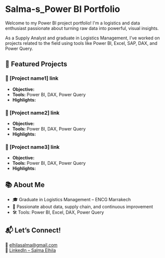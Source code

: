 # Salma-s_Power BI Portfolio
Welcome to my Power BI project portfolio! I'm a logistics and data enthusiast passionate about turning raw data into powerful, visual insights.

As a Supply Analyst and graduate in Logistics Management, I’ve worked on projects related to the field using tools like Power BI, Excel, SAP, DAX, and Power Query.

## 🚀 Featured Projects
### 📌 [Project name1] link
- **Objective:** 
- **Tools:** Power BI, DAX, Power Query
- **Highlights:**

### 📌 [Project name2] link
- **Objective:** 
- **Tools:** Power BI, DAX, Power Query
- **Highlights:** 

### 📌 [Project name3] link
- **Objective:** 
- **Tools:** Power BI, DAX, Power Query
- **Highlights:** 



## 📚 About Me
- 🎓 Graduate in Logistics Management – ENCG Marrakech  
- 🧠 Passionate about data, supply chain, and continuous improvement  
- 🛠 Tools: Power BI, Excel, DAX, Power Query

## 📬 Let’s Connect!
📧 [elhilasalma@gmail.com](mailto:elhilasalma@gmail.com)  
💼 [LinkedIn – Salma Elhila](https://www.linkedin.com/in/your-link-here)
